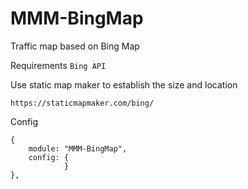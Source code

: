 # MMM-BingMap
Traffic map based on Bing Map

Requirements
`
Bing API
`

Use static map maker to establish the size and location
```
https://staticmapmaker.com/bing/
```

Config
```
{
    module: "MMM-BingMap",
    config: {
            }
},
